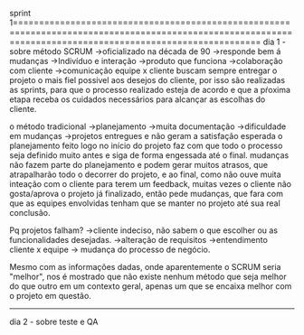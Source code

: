 sprint 1===========================================================================================================================================================
dia 1 - sobre método SCRUM
->oficializado na década de 90
->responde bem á mudanças
->Indivíduo e interação
->produto que funciona
->colaboração com cliente
->comunicação equipe x cliente
     buscam sempre entregar o projeto o mais fiel possivel aos desejos do cliente, por isso são realizadas as sprints, para que o processo realizado esteja de acordo e que a pŕoxima etapa receba os cuidados necessários para alcançar as escolhas do cliente.

o método tradicional
->planejamento
->muita documentação
->dificuldade em mudanças
->projetos entregues e não geram a satisfação esperada
     o planejamento feito logo no início do projeto faz com que todo o processo seja definido muito antes e siga de forma engessada até o final. mudanças não fazem parte do planejamento e podem gerar muitos atrasos, que atrapalharão todo o decorrer do projeto, e ao final, como não ouve muita inteação com o cliente para terem um feedback, muitas vezes o cliente não gosta/aprova o projeto já finalizado, então pede mudanças, que fara com que as equipes envolvidas tenham que se manter no projeto até sua real conclusão.

Pq projetos falham?
->cliente indeciso, não sabem o que escolher ou as funcionalidades desejadas.
->alteração de requisitos
->entendimento cliente x equipe
-> mudança do processo de negócio. 

Mesmo com as informações dadas, onde aparentemente o SCRUM seria "melhor", nos é mostrado que não existe nenhum método que seja melhor do que outro em um contexto geral, apenas um que se encaixa melhor com o projeto em questão.

_____________________________________________________________________________________________________________________________________________________________________

dia 2 - sobre teste e QA



